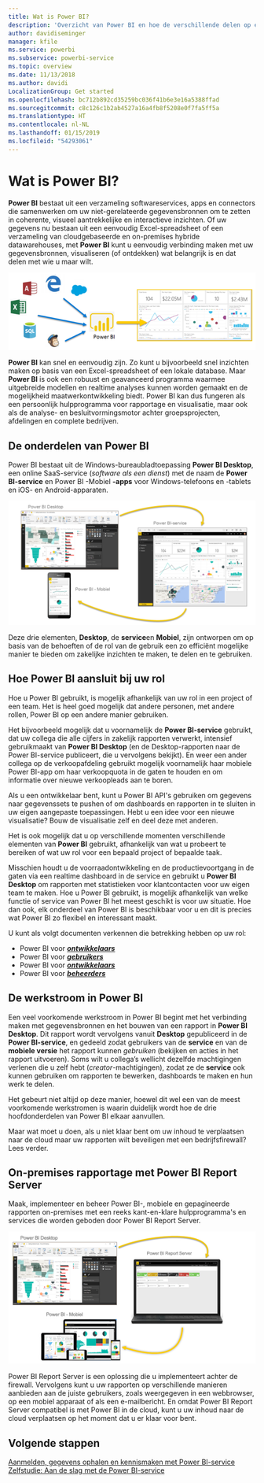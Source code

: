 ```yaml
---
title: Wat is Power BI?
description: 'Overzicht van Power BI en hoe de verschillende delen op elkaar aansluiten: Power BI Desktop, Power BI service, Power BI mobile, Report Server, Power BI embedded.'
author: davidiseminger
manager: kfile
ms.service: powerbi
ms.subservice: powerbi-service
ms.topic: overview
ms.date: 11/13/2018
ms.author: davidi
LocalizationGroup: Get started
ms.openlocfilehash: bc712b892cd35259bc036f41b6e3e16a5388ffad
ms.sourcegitcommit: c8c126c1b2ab4527a16a4fb8f5208e0f7fa5ff5a
ms.translationtype: HT
ms.contentlocale: nl-NL
ms.lasthandoff: 01/15/2019
ms.locfileid: "54293061"
---
```

# <a name="what-is-power-bi"></a>Wat is Power BI?
**Power BI** bestaat uit een verzameling softwareservices, apps en connectors die samenwerken om uw niet-gerelateerde gegevensbronnen om te zetten in coherente, visueel aantrekkelijke en interactieve inzichten. Of uw gegevens nu bestaan uit een eenvoudig Excel-spreadsheet of een verzameling van cloudgebaseerde en on-premises hybride datawarehouses, met **Power BI** kunt u eenvoudig verbinding maken met uw gegevensbronnen, visualiseren (of ontdekken) wat belangrijk is en dat delen met wie u maar wilt.

![diagram met invoerbronnen voor Power BI](media/power-bi-overview/power-bi-input-new.png)

**Power BI** kan snel en eenvoudig zijn. Zo kunt u bijvoorbeeld snel inzichten maken op basis van een Excel-spreadsheet of een lokale database. Maar **Power BI** is ook een robuust en geavanceerd programma waarmee uitgebreide modellen en realtime analyses kunnen worden gemaakt en de mogelijkheid maatwerkontwikkeling biedt. Power BI kan dus fungeren als een persoonlijk hulpprogramma voor rapportage en visualisatie, maar ook als de analyse- en besluitvormingsmotor achter groepsprojecten, afdelingen en complete bedrijven.

## <a name="the-parts-of-power-bi"></a>De onderdelen van Power BI
Power BI bestaat uit de Windows-bureaubladtoepassing **Power BI Desktop**, een online SaaS-service (*software als een dienst*) met de naam de **Power BI-service** en Power BI -Mobiel **-apps** voor Windows-telefoons en -tablets en iOS- en Android-apparaten.

![Power BI Desktop, service, mobile](media/power-bi-overview/power-bi-blocks.png)

Deze drie elementen, **Desktop**, de **service**en **Mobiel**, zijn ontworpen om op basis van de behoeften of de rol van de gebruik een zo efficiënt mogelijke manier te bieden om zakelijke inzichten te maken, te delen en te gebruiken.

## <a name="how-power-bi-matches-your-role"></a>Hoe Power BI aansluit bij uw rol
Hoe u Power BI gebruikt, is mogelijk afhankelijk van uw rol in een project of een team. Het is heel goed mogelijk dat andere personen, met andere rollen, Power BI op een andere manier gebruiken.

Het bijvoorbeeld mogelijk dat u voornamelijk de **Power BI-service** gebruikt, dat uw collega die alle cijfers in zakelijk rapporten verwerkt, intensief gebruikmaakt van **Power BI Desktop** (en de Desktop-rapporten naar de Power BI-service publiceert, die u vervolgens bekijkt). En weer een ander collega op de verkoopafdeling gebruikt mogelijk voornamelijk haar mobiele Power BI-app om haar verkoopquota in de gaten te houden en om informatie over nieuwe verkoopleads aan te boren.

Als u een ontwikkelaar bent, kunt u Power BI API's gebruiken om gegevens naar gegevenssets te pushen of om dashboards en rapporten in te sluiten in uw eigen aangepaste toepassingen. Hebt u een idee voor een nieuwe visualisatie? Bouw de visualisatie zelf en deel deze met anderen.  

Het is ook mogelijk dat u op verschillende momenten verschillende elementen van **Power BI** gebruikt, afhankelijk van wat u probeert te bereiken of wat uw rol voor een bepaald project of bepaalde taak.

Misschien houdt u de voorraadontwikkeling en de productievoortgang in de gaten via een realtime dashboard in de service en gebruikt u **Power BI Desktop** om rapporten met statistieken voor klantcontacten voor uw eigen team te maken. Hoe u Power BI gebruikt, is mogelijk afhankelijk van welke functie of service van Power BI het meest geschikt is voor uw situatie. Hoe dan ook, elk onderdeel van Power BI is beschikbaar voor u en dit is precies wat Power BI zo flexibel en interessant maakt.

U kunt als volgt documenten verkennen die betrekking hebben op uw rol:
- Power BI voor [***ontwikkelaars***](desktop-what-is-desktop.md)
- Power BI voor [***gebruikers***](consumer/end-user-consumer.md)
- Power BI voor [***ontwikkelaars***](developer/what-can-you-do.md)
- Power BI voor [***beheerders***](service-admin-administering-power-bi-in-your-organization.md)

## <a name="the-flow-of-work-in-power-bi"></a>De werkstroom in Power BI
Een veel voorkomende werkstroom in Power BI begint met het verbinding maken met gegevensbronnen en het bouwen van een rapport in **Power BI Desktop**. Dit rapport wordt vervolgens vanuit **Desktop** gepubliceerd in de **Power BI-service**, en gedeeld zodat gebruikers van de **service** en van de **mobiele versie** het rapport kunnen *gebruiken* (bekijken en acties in het rapport uitvoeren).
Soms wilt u collega’s wellicht dezelfde machtigingen verlenen die u zelf hebt (*creator*-machtigingen), zodat ze de **service** ook kunnen gebruiken om rapporten te bewerken, dashboards te maken en hun werk te delen.

Het gebeurt niet altijd op deze manier, hoewel dit wel een van de meest voorkomende werkstromen is waarin duidelijk wordt hoe de drie hoofdonderdelen van Power BI elkaar aanvullen.

Maar wat moet u doen, als u niet klaar bent om uw inhoud te verplaatsen naar de cloud maar uw rapporten wilt beveiligen met een bedrijfsfirewall?  Lees verder.

## <a name="on-premises-reporting-with-power-bi-report-server"></a>On-premises rapportage met Power BI Report Server
Maak, implementeer en beheer Power BI-, mobiele en gepagineerde rapporten on-premises met een reeks kant-en-klare hulpprogramma's en services die worden geboden door Power BI Report Server.

![diagram voor on-premises](media/power-bi-overview/power-bi-report-server2.png)

Power BI Report Server is een oplossing die u implementeert achter de firewall. Vervolgens kunt u uw rapporten op verschillende manieren aanbieden aan de juiste gebruikers, zoals weergegeven in een webbrowser, op een mobiel apparaat of als een e-mailbericht. En omdat Power BI Report Server compatibel is met Power BI in de cloud, kunt u uw inhoud naar de cloud verplaatsen op het moment dat u er klaar voor bent.

## <a name="next-steps"></a>Volgende stappen
[Aanmelden, gegevens ophalen en kennismaken met Power BI-service](service-the-new-power-bi-experience.md)   
[Zelfstudie: Aan de slag met de Power BI-service](service-get-started.md)
